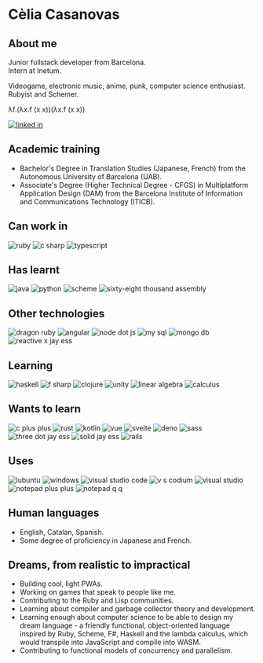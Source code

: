 # Cèlia Casanovas
## About me
Junior fullstack developer from Barcelona.  
Intern at Inetum.

Videogame, electronic music, anime, punk, computer science enthusiast.  
Rubyist and Schemer.  

λf.(λx.f (x x))(λx.f (x x))

[![linked in](https://img.shields.io/badge/LinkedIn-0077B5?style=for-the-badge&logo=linkedin&logoColor=white)](https://www.linkedin.com/in/celia-casanovas/)

## Academic training
- Bachelor's Degree in Translation Studies (Japanese, French) from the Autonomous University of Barcelona (UAB).
- Associate's Degree (Higher Technical Degree - CFGS) in Multiplatform Application Design (DAM) from the Barcelona Institute of Information and Communications Technology (ITICB).

## Can work in
![ruby](https://img.shields.io/badge/Ruby-CC342D?style=for-the-badge&logo=ruby)
![c sharp](https://img.shields.io/badge/C%23-239120?style=for-the-badge&logo=c-sharp)
![typescript](https://img.shields.io/badge/TypeScript-3178C6?style=for-the-badge&logo=typescript&logoColor=white)

## Has learnt
![java](https://img.shields.io/badge/Java-red?style=for-the-badge&logo=buymeacoffee&logoColor=white)
![python](https://img.shields.io/badge/Python-FFD43B?style=for-the-badge&logo=python&logoColor=blue)
![scheme](https://img.shields.io/badge/Scheme-9F1D20?style=for-the-badge&logo=racket&logoColor=white)
![sixty-eight thousand assembly](https://img.shields.io/badge/68k_ASM-E1140A?style=for-the-badge&logo=motorola&logoColor=white)

## Other technologies
![dragon ruby](https://img.shields.io/badge/DragonRuby-CC342D?style=for-the-badge&logo=ruby)
![angular](https://img.shields.io/badge/Angular-DD0031?style=for-the-badge&logo=angular&logoColor=white)
![node dot js](https://img.shields.io/badge/Node.js-339933?style=for-the-badge&logo=node.js&logoColor=white)
![my sql](https://img.shields.io/badge/MySQL-4479A1?style=for-the-badge&logo=mysql&logoColor=white)
![mongo db](https://img.shields.io/badge/MongoDB-47A248?style=for-the-badge&logo=mongodb&logoColor=white)
![reactive x jay ess](https://img.shields.io/badge/RxJS-B7178C?style=for-the-badge&logo=reactivex&logoColor=white)

## Learning
![haskell](https://img.shields.io/badge/Haskell-5D4F85?style=for-the-badge&logo=haskell&logoColor=white)
![f sharp](https://img.shields.io/badge/F%23-378BBA?style=for-the-badge&logo=fsharp&logoColor=white)
![clojure](https://img.shields.io/badge/Clojure-5881D8?style=for-the-badge&logo=clojure&logoColor=white)
![unity](https://img.shields.io/badge/Unity-FFFFFF?style=for-the-badge&logo=unity&logoColor=black)
![linear algebra](https://img.shields.io/badge/Linear_algebra-red?style=for-the-badge)
![calculus](https://img.shields.io/badge/Calculus-purple?style=for-the-badge)


## Wants to learn
![c plus plus](https://img.shields.io/badge/C%2B%2B-00599C?style=for-the-badge&logo=cplusplus&logoColor=white)
![rust](https://img.shields.io/badge/Rust-000000?style=for-the-badge&logo=rust&logoColor=white)
![kotlin](https://img.shields.io/badge/Kotlin-7F52FF?style=for-the-badge&logo=kotlin&logoColor=white)
![vue](https://img.shields.io/badge/Vue.js-4FC08D?style=for-the-badge&logo=vuedotjs&logoColor=white)
![svelte](https://img.shields.io/badge/Svelte-FF3E00?style=for-the-badge&logo=svelte&logoColor=white)
![deno](https://img.shields.io/badge/Deno-FFFFFF?style=for-the-badge&logo=deno&logoColor=black)
![sass](https://img.shields.io/badge/Sass-CC6699?style=for-the-badge&logo=sass&logoColor=white)
![three dot jay ess](https://img.shields.io/badge/Three.js-000000?style=for-the-badge&logo=threedotjs&logoColor=white)
![solid jay ess](https://img.shields.io/badge/Solid.JS-2C4F7C?style=for-the-badge&logo=solid&logoColor=white)
![rails](https://img.shields.io/badge/Rails-CC0000?style=for-the-badge&logo=ruby-on-rails&logoColor=white)

## Uses
![lubuntu](https://img.shields.io/badge/Lubuntu-0068C8?style=for-the-badge&logo=lubuntu&logoColor=white)
![windows](https://img.shields.io/badge/Windows-0078D4?style=for-the-badge&logo=windows11&logoColor=white)
![visual studio code](https://img.shields.io/badge/VS_Code-007ACC?style=for-the-badge&logo=visualstudiocode&logoColor=white)
![v s codium](https://img.shields.io/badge/VS_Codium-2F80ED?style=for-the-badge&logo=vscodium&logoColor=white)
![visual studio](https://img.shields.io/badge/Visual_Studio-5C2D91?style=for-the-badge&logo=visualstudio&logoColor=white)
![notepad plus plus](https://img.shields.io/badge/Notepad++-90E59A?style=for-the-badge&logo=notepadplusplus&logoColor=white)
![notepad q q](https://img.shields.io/badge/Notepadqq-90E59A?style=for-the-badge&logo=notepadplusplus&logoColor=white)

## Human languages
- English, Catalan, Spanish.  
- Some degree of proficiency in Japanese and French.

## Dreams, from realistic to impractical
- Building cool, light PWAs.
- Working on games that speak to people like me.
- Contributing to the Ruby and Lisp communities.
- Learning about compiler and garbage collector theory and development.
- Learning enough about computer science to be able to design my dream language - a friendly functional, object-oriented language inspired by Ruby, Scheme, F#, Haskell and the lambda calculus, which would transpile into JavaScript and compile into WASM.
- Contributing to functional models of concurrency and parallelism.
